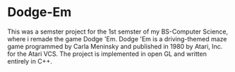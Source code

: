 # Dodge-Em
This was a semster project for the 1st semster of my BS-Computer Science, where i remade the game Dodge 'Em. 
Dodge 'Em is a driving-themed maze game programmed by Carla Meninsky and published in 1980 by Atari, Inc. for the Atari VCS. 
The project is implemented in open GL and written entirely in C++.
